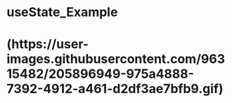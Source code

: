 <h1>useState_Example<h1>
(https://user-images.githubusercontent.com/96315482/205896949-975a4888-7392-4912-a461-d2df3ae7bfb9.gif)
